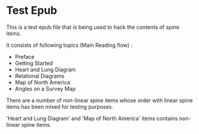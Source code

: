 # Test Epub

This is a test epub file that is being used to hack the contents of spine items.

It consists of following topics (Main Reading flow) :

- Preface
- Getting Started
- Heart and Lung Diagram
- Relational Diagrams
- Map of North America
- Angles on a Survey Map

There are a number of non-linear spine items whose order with linear spine items has been mixed for testing purposes.

'Heart and Lung Diagram' and 'Map of North America' items contains non-linear spine items.

